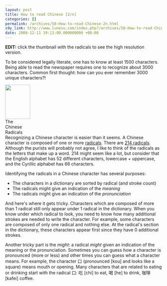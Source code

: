```yaml
---
layout: post
title: How to read Chinese [2/n]
categories: []
permalink: /archives/58-How-to-read-Chinese-2n.html
s9y_link: http://www.lunesu.com/index.php?/archives/58-How-to-read-Chinese-2n.html
date: 2008-12-11 19:13:00.000000000 +08:00
---
```

<strong>EDIT:</strong> click the thumbnail with the radicals to see the high resolution version.

To be considered legally literate, one has to know at least 1500 characters. Being able to read the newspaper requires one to recognize about 3000 characters. Common first thought: how can you ever remember 3000 unique characters?!

<div class="serendipity_imageComment_right" style="width: 80px"><div class="serendipity_imageComment_img"><a title="/uploads/Chinese_Radicals_modern_1_to_227.png" id="s9yisp49"></a><a class='serendipity_image_link' href='http://lunesu.com/serendipity_admin_image_selector.php?serendipity[step]=showItem&amp;serendipity[image]=49' id="s9yisphref49" onclick="javascript:this.href = this.href + '&amp;serendipity[from]=' + self.location.href;"><!-- s9ymdb:49 --><img class="serendipity_image_right" width="80" height="110"  src="http://www.lunesu.com/uploads/Chinese_Radicals_modern_1_to_227.serendipityThumb.png" alt="" /></a></div><div class="serendipity_imageComment_txt">The Chinese Radicals</div></div>Recognizing a Chinese character is easier than it seems. A Chinese character is composed of one or more <a href="http://en.wikipedia.org/wiki/Radical_(Chinese_character)" title="Radical (Chinese character)">radicals</a>. There are <a href="http://www.yellowbridge.com/chinese/radicals.php" title="The Chinese radicals">214 radicals</a>. Although the purists will probably not agree, I like to think of the radicals as the letters that make up a word. 214 might seem like a lot, but consider that the English alphabet has 52 different characters, lowercase + uppercase, and the Cyrillic alphabet has 66 characters.

Identifying the radicals in a Chinese character has several purposes:

* The characters in a dictionary are sorted by radical (and stroke count)
* The radicals might give an indication of the <em>meaning</em>
* The radicals might give an indication of the <em>pronunciation</em>

And here's where it gets tricky. Characters which are composed of more than 1 radical still only appear under 1 radical in the dictionary. When you know under which radical to look, you need to know how many additional strokes are needed to write the character. For example, some characters are composed of only one radical and nothing else. At the radical's section in the dictionary, these characters appear first since they have 0 additional strokes.

Another tricky part is the <em>might</em>: a radical <em>might</em> given an indication of the meaning or the pronunciation. Sometimes you can guess how a character is pronounced (more or less) and other times you can guess what a character means. For example, the character 口 (pronounced [kou] and looks like a square) means mouth or opening. Many characters that are related to eating or drinking start with the radical 口: 吃 [chi] to eat, 喝 [he] to drink, 咖啡 [kafei] coffee.
